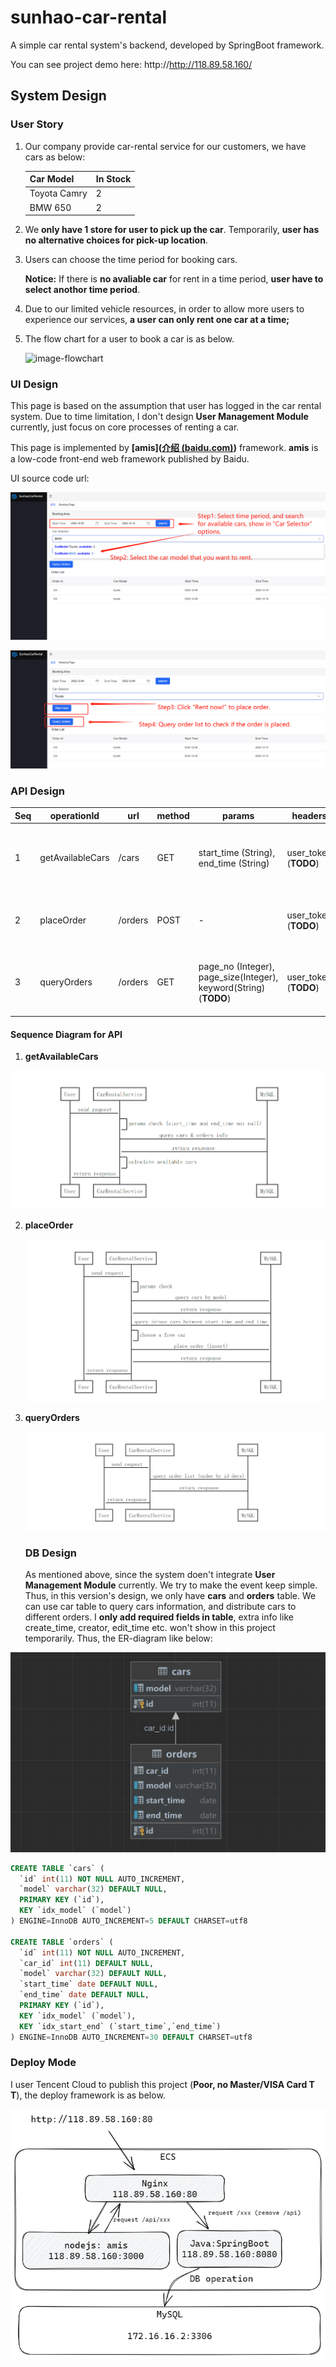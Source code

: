 # sunhao-car-rental
A simple car rental system's backend, developed by SpringBoot framework.

You can see project demo here: http://http://118.89.58.160/

## System Design

### User Story

1. Our company provide car-rental service for our customers, we have cars as below:

   | Car Model    | In Stock |
   | ------------ | -------- |
   | Toyota Camry | 2        |
   | BMW 650      | 2        |

2. We **only have 1 store for user to pick up the car**. Temporarily, **user has no alternative choices for pick-up location**.

3. Users can choose the time period for booking cars.

   **Notice:** If there is **no avaliable car** for rent in a time period,  **user have to select anothor time period**. 

4. Due to our limited vehicle resources, in order to allow more users to experience our services, **a user can only rent one car at a time;**

5. The flow chart for a user to book a car is as below.

   ![image-flowchart](flow-chart.png)

### UI Design

This page is based on the assumption that user has logged in the car rental system. Due to time limitation, I don't design **User Management Module** currently, just focus on core processes of renting a car.  

This page is implemented by **[amis]([介绍 (baidu.com)](https://aisuda.bce.baidu.com/amis/zh-CN/docs/index))** framework. **amis** is a low-code front-end web framework published by Baidu. 

UI source code url: 

![image-20221212002052852](assets/ui-guide-1.png)

![image-20221212002428774](assets/ui-guide-2.png)

### API Design

| Seq  | operationId      | url     | method | params                                                       | headers               | body                                                         | description                                           |
| ---- | ---------------- | ------- | ------ | ------------------------------------------------------------ | --------------------- | ------------------------------------------------------------ | ----------------------------------------------------- |
| 1    | getAvailableCars | /cars   | GET    | start_time (String), end_time (String)                       | user_token (**TODO**) | -                                                            | Query available cars (available num > 0）as options.  |
| 2    | placeOrder       | /orders | POST   | -                                                            | user_token (**TODO**) | {<br>"car_model":"${car_model}",<br>"start_time":"${start_time}",<br>"end_time":"${end_time}"<br>} | User submit order to book a car.                      |
| 3    | queryOrders      | /orders | GET    | page_no (Integer), page_size(Integer), keyword(String)(**TODO**) | user_token (**TODO**) | -                                                            | Query order history and return historical order list. |

#### Sequence Diagram for API

1. **getAvailableCars**

![image-getavaliablecar](assets/get-avaliable-car-seq.png)

2. **placeOrder**

   ![image-place-order](assets/place-order.png)
   
   
   
3. **queryOrders**

   ![image-query-order](assets/query-order.png)
   
   ### DB Design
   
   As mentioned above, since the system doen't integrate **User Management Module** currently. We try to make the event keep simple. Thus, in this version's design, we only have **cars** and **orders** table. We can use car table to query cars information, and distribute cars to different orders. I **only add required fields in table**, extra info like create_time, creator, edit_time etc. won't show in this project temporarily. Thus, the ER-diagram like below:
   
![image-20221212144821112](assets/ER-diagram.png)

```sql
CREATE TABLE `cars` (
  `id` int(11) NOT NULL AUTO_INCREMENT,
  `model` varchar(32) DEFAULT NULL,
  PRIMARY KEY (`id`),
  KEY `idx_model` (`model`)
) ENGINE=InnoDB AUTO_INCREMENT=5 DEFAULT CHARSET=utf8

CREATE TABLE `orders` (
  `id` int(11) NOT NULL AUTO_INCREMENT,
  `car_id` int(11) DEFAULT NULL,
  `model` varchar(32) DEFAULT NULL,
  `start_time` date DEFAULT NULL,
  `end_time` date DEFAULT NULL,
  PRIMARY KEY (`id`),
  KEY `idx_model` (`model`),
  KEY `idx_start_end` (`start_time`,`end_time`)
) ENGINE=InnoDB AUTO_INCREMENT=30 DEFAULT CHARSET=utf8
```



### Deploy Mode

I user Tencent Cloud to publish this project (**Poor, no Master/VISA Card T T**), the deploy framework is as below.

![image-20221212215821787](assets/deploy-framework.png)

